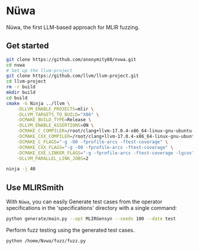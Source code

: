# Nüwa

Nüwa, the first LLM-based approach for MLIR fuzzing. 
 
## Get started

``` bash
git clone https://github.com/anonymity88/nvwa.git
cd nvwa
# Set up the llvm-project
git clone https://github.com/llvm/llvm-project.git
cd llvm-project
rm -r build
mkdir build
cd build
cmake -G Ninja ../llvm \
    -DLLVM_ENABLE_PROJECTS=mlir \
    -DLLVM_TARGETS_TO_BUILD="X86" \
    -DCMAKE_BUILD_TYPE=Release \
    -DLLVM_ENABLE_ASSERTIONS=ON \
    -DCMAKE_C_COMPILER=/root/clang+llvm-17.0.4-x86_64-linux-gnu-ubuntu-22.04/bin/clang \
    -DCMAKE_CXX_COMPILER=/root/clang+llvm-17.0.4-x86_64-linux-gnu-ubuntu-22.04/bin/clang++\
    -DCMAKE_C_FLAGS="-g -O0 -fprofile-arcs -ftest-coverage" \
    -DCMAKE_CXX_FLAGS="-g -O0 -fprofile-arcs -ftest-coverage" \
    -DCMAKE_EXE_LINKER_FLAGS="-g -fprofile-arcs -ftest-coverage -lgcov" \
    -DLLVM_PARALLEL_LINK_JOBS=2

ninja -j 40
```

## Use MLIRSmith

With `Nüwa`, you can easily Generate test cases from the operator specifications in the 'specifications' directory with a single command:
```bash
python generate/main.py --opt MLIRGensyn --seeds 100 --date test
```

Perform fuzz testing using the generated test cases.
```bash
python /home/Nvwa/fuzz/fuzz.py
```

